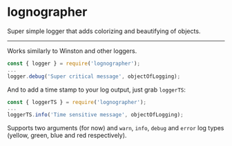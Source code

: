 # lognographer
Super simple logger that adds colorizing and beautifying of objects.

---

Works similarly to Winston and other loggers.

```javascript
const { logger } = require('lognographer');
...
logger.debug('Super critical message', objectOfLogging);
```

And to add a time stamp to your log output, just grab `loggerTS`:

```javascript
const { loggerTS } = require('lognographer');
...
loggerTS.info('Time sensitive message', objectOfLogging);
```

Supports two arguments (for now) and `warn`, `info`, `debug` and `error` log types (yellow, green, blue and red respectively).
